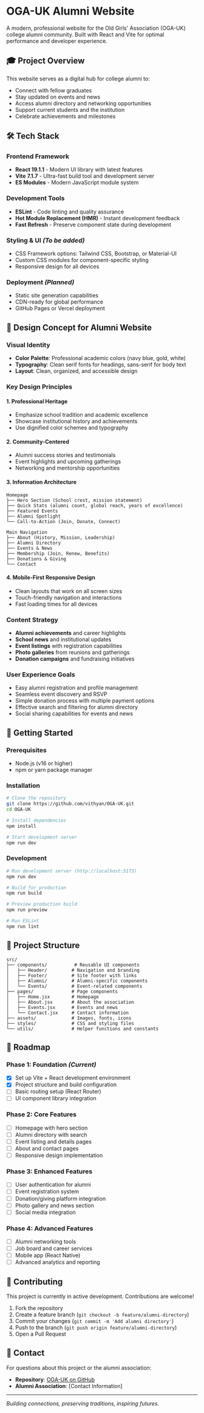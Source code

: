 # OGA-UK Alumni Website

A modern, professional website for the Old Girls' Association (OGA-UK) college alumni community. Built with React and Vite for optimal performance and developer experience.

## 🎓 Project Overview

This website serves as a digital hub for college alumni to:
- Connect with fellow graduates
- Stay updated on events and news
- Access alumni directory and networking opportunities
- Support current students and the institution
- Celebrate achievements and milestones

## 🛠️ Tech Stack

### **Frontend Framework**
- **React 19.1.1** - Modern UI library with latest features
- **Vite 7.1.7** - Ultra-fast build tool and development server
- **ES Modules** - Modern JavaScript module system

### **Development Tools**
- **ESLint** - Code linting and quality assurance
- **Hot Module Replacement (HMR)** - Instant development feedback
- **Fast Refresh** - Preserve component state during development

### **Styling & UI** *(To be added)*
- CSS Framework options: Tailwind CSS, Bootstrap, or Material-UI
- Custom CSS modules for component-specific styling
- Responsive design for all devices

### **Deployment** *(Planned)*
- Static site generation capabilities
- CDN-ready for global performance
- GitHub Pages or Vercel deployment

## 🎨 Design Concept for Alumni Website

### **Visual Identity**
- **Color Palette**: Professional academic colors (navy blue, gold, white)
- **Typography**: Clean serif fonts for headings, sans-serif for body text
- **Layout**: Clean, organized, and accessible design

### **Key Design Principles**

#### 1. **Professional Heritage**
- Emphasize school tradition and academic excellence
- Showcase institutional history and achievements
- Use dignified color schemes and typography

#### 2. **Community-Centered**
- Alumni success stories and testimonials
- Event highlights and upcoming gatherings
- Networking and mentorship opportunities

#### 3. **Information Architecture**
```
Homepage
├── Hero Section (School crest, mission statement)
├── Quick Stats (alumni count, global reach, years of excellence)
├── Featured Events
├── Alumni Spotlight
└── Call-to-Action (Join, Donate, Connect)

Main Navigation
├── About (History, Mission, Leadership)
├── Alumni Directory
├── Events & News
├── Membership (Join, Renew, Benefits)
├── Donations & Giving
└── Contact
```

#### 4. **Mobile-First Responsive Design**
- Clean layouts that work on all screen sizes
- Touch-friendly navigation and interactions
- Fast loading times for all devices

### **Content Strategy**
- **Alumni achievements** and career highlights
- **School news** and institutional updates
- **Event listings** with registration capabilities
- **Photo galleries** from reunions and gatherings
- **Donation campaigns** and fundraising initiatives

### **User Experience Goals**
- Easy alumni registration and profile management
- Seamless event discovery and RSVP
- Simple donation process with multiple payment options
- Effective search and filtering for alumni directory
- Social sharing capabilities for events and news

## 🚀 Getting Started

### **Prerequisites**
- Node.js (v16 or higher)
- npm or yarn package manager

### **Installation**
```bash
# Clone the repository
git clone https://github.com/vithyan/OGA-UK.git
cd OGA-UK

# Install dependencies
npm install

# Start development server
npm run dev
```

### **Development**
```bash
# Run development server (http://localhost:5173)
npm run dev

# Build for production
npm run build

# Preview production build
npm run preview

# Run ESLint
npm run lint
```

## 📁 Project Structure

```
src/
├── components/          # Reusable UI components
│   ├── Header/         # Navigation and branding
│   ├── Footer/         # Site footer with links
│   ├── Alumni/         # Alumni-specific components
│   └── Events/         # Event-related components
├── pages/              # Page components
│   ├── Home.jsx        # Homepage
│   ├── About.jsx       # About the association
│   ├── Events.jsx      # Events and news
│   └── Contact.jsx     # Contact information
├── assets/             # Images, fonts, icons
├── styles/             # CSS and styling files
└── utils/              # Helper functions and constants
```

## 🎯 Roadmap

### **Phase 1: Foundation** *(Current)*
- [x] Set up Vite + React development environment
- [x] Project structure and build configuration
- [ ] Basic routing setup (React Router)
- [ ] UI component library integration

### **Phase 2: Core Features**
- [ ] Homepage with hero section
- [ ] Alumni directory with search
- [ ] Event listing and details pages
- [ ] About and contact pages
- [ ] Responsive design implementation

### **Phase 3: Enhanced Features**
- [ ] User authentication for alumni
- [ ] Event registration system
- [ ] Donation/giving platform integration
- [ ] Photo gallery and news section
- [ ] Social media integration

### **Phase 4: Advanced Features**
- [ ] Alumni networking tools
- [ ] Job board and career services
- [ ] Mobile app (React Native)
- [ ] Advanced analytics and reporting

## 🤝 Contributing

This project is currently in active development. Contributions are welcome!

1. Fork the repository
2. Create a feature branch (`git checkout -b feature/alumni-directory`)
3. Commit your changes (`git commit -m 'Add alumni directory'`)
4. Push to the branch (`git push origin feature/alumni-directory`)
5. Open a Pull Request

## 📧 Contact

For questions about this project or the alumni association:
- **Repository**: [OGA-UK on GitHub](https://github.com/vithyan/OGA-UK)
- **Alumni Association**: [Contact Information]

---

*Building connections, preserving traditions, inspiring futures.*
